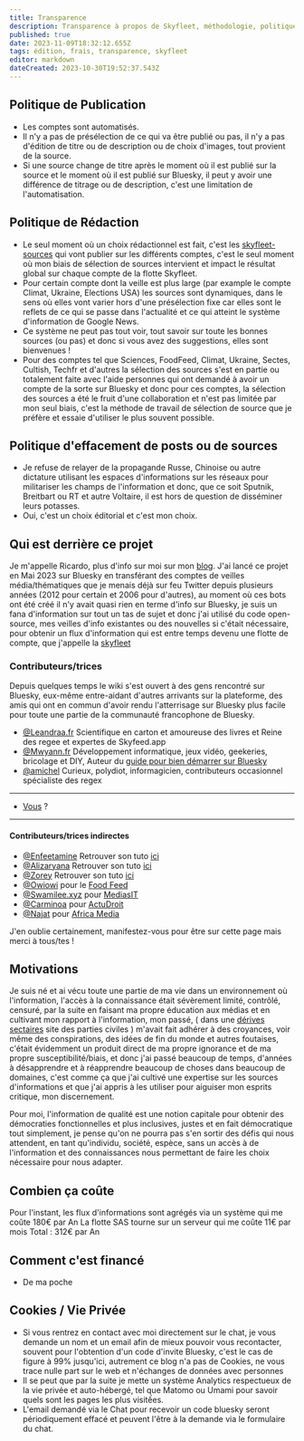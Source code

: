 ```yaml
---
title: Transparence
description: Transparence à propos de Skyfleet, méthodologie, politique éditoriale, frais de fonctionnement
published: true
date: 2023-11-09T18:32:12.655Z
tags: édition, frais, transparence, skyfleet
editor: markdown
dateCreated: 2023-10-30T19:52:37.543Z
---
```


## Politique de Publication

- Les comptes sont automatisés. 
- Il n'y a pas de présélection de ce qui va être publié ou pas, il n'y a pas d'édition de titre ou de description ou de choix d'images, tout provient de la source. 
- Si une source change de titre après le moment où il est publié sur la source et le moment où il est publié sur Bluesky, il peut y avoir une différence de titrage ou de description, c'est une limitation de l'automatisation. 
 
## Politique de Rédaction

- Le seul moment où un choix rédactionnel est fait, c'est les [skyfleet-sources](/fr/skyfleet-sources) qui vont publier sur les différents comptes, c'est le seul moment où mon biais de sélection de sources intervient et impact le résultat global sur chaque compte de la flotte Skyfleet. 
- Pour certain compte dont la veille est plus large (par example le compte Climat, Ukraine, Elections USA) les sources sont dynamiques, dans le sens où elles vont varier hors d'une présélection fixe car elles sont le reflets de ce qui se passe dans l'actualité et ce qui atteint le système d'information de Google News. 
- Ce système ne peut pas tout voir, tout savoir sur toute les bonnes sources (ou pas) et donc si vous avez des suggestions, elles sont bienvenues ! 
- Pour des comptes tel que Sciences, FoodFeed, Climat, Ukraine, Sectes, Cultish, Techfr et d'autres la sélection des sources s'est en partie ou totalement faite avec l'aide personnes qui ont demandé à avoir un compte de la sorte sur Bluesky et donc pour ces comptes, la sélection des sources a été le fruit d'une collaboration et n'est pas limitée par mon seul biais, c'est la méthode de travail de sélection de source que je préfère et essaie d'utiliser le plus souvent possible. 

## Politique d'effacement de posts ou de sources

- Je refuse de relayer de la propagande Russe, Chinoise ou autre dictature utilisant les espaces d'informations sur les réseaux pour militariser les champs de l'information et donc, que ce soit Sputnik, Breitbart ou RT et autre Voltaire, il est hors de question de disséminer leurs potasses. 
- Oui, c'est un choix éditorial et c'est mon choix. 

## Qui est derrière ce projet

Je m'appelle Ricardo, plus d'info sur moi sur mon [blog](https://blog.rmendes.net/about).
J'ai lancé ce projet en Mai 2023 sur Bluesky en transférant des comptes de veilles média/thématiques que je menais déjà sur feu Twitter depuis plusieurs années (2012 pour certain et 2006 pour d'autres), au moment où ces bots ont été créé il n'y avait quasi rien en terme d'info sur Bluesky, je suis un fana d'information sur tout un tas de sujet et donc j'ai utilisé du code open-source, mes veilles d'info existantes ou des nouvelles si c'était nécessaire, pour obtenir un flux d'information qui est entre temps devenu une flotte de compte, que j'appelle la [skyfleet](/fr/skyfleet)

### Contributeurs/trices

Depuis quelques temps le wiki s'est ouvert à des gens rencontré sur Bluesky, eux-même entre-aidant d'autres arrivants sur la plateforme, des amis qui ont en commun d'avoir rendu l'atterrisage sur Bluesky plus facile pour toute une partie de la communauté francophone de Bluesky. 

- [@Leandraa.fr](https://bsky.app/profile/leandraa.fr) Scientifique en carton et amoureuse des livres et Reine des regee et expertes de Skyfeed.app 
- [@Mwyann.fr](https://bsky.app/profile/mwyann.fr) Développement informatique, jeux vidéo, geekeries, bricolage et DIY, Auteur du [guide pour bien démarrer sur Bluesky](https://ylb.fr/bluesky)
- [@amichel](https://bsky.app/profile/amichel.bsky.social) Curieux, polydiot, informagicien, contributeurs occasionnel spécialiste des regex
---
- [Vous](https://skyfleet.blue/fr/README) ?
---
#### Contributeurs/trices indirectes

- [@Enfeetamine](https://bsky.app/profile/enfeetamine.bsky.social) Retrouver son tuto [ici](https://skyfleet.blue/fr/tutoriels)
- [@Alizaryana](https://bsky.app/profile/alizaryana.com/) Retrouver son tuto [ici](https://skyfleet.blue/fr/tutoriels)
- [@Zorey](https://bsky.app/profile/zorey.bsky.social) Retrouver son tuto [ici](https://skyfleet.blue/fr/tutoriels)
- [@Owiowi](https://bsky.app/profile/owiowifouettemoi.bsky.social) pour le [Food Feed](https://bsky.app/profile/foodfeed.skyfleet.blue)
- [@Swamilee.xyz](https://bsky.app/profile/swamilee.xyz/) pour [MediasIT](https://bsky.app/profile/mediasit.skyfleet.blue)
- [@Carminoa](https://bsky.app/profile/maitrecarminoa.bsky.social) pour [ActuDroit](https://bsky.app/profile/actudroit.skyfleet.blue) 
- [@Najat](https://bsky.app/profile/najat.bsky.social) pour [Africa Media](https://bsky.app/profile/africa.skyfleet.blue)

J'en oublie certainement, manifestez-vous pour être sur cette page mais merci à tous/tes !



## Motivations

Je suis né et ai vécu toute une partie de ma vie dans un environnement où l'information, l'accès à la connaissance était sévèrement limité, contrôlé, censuré, par la suite en faisant ma propre éducation aux médias et en cultivant mon rapport à l'information, mon passé, ( dans une [dérives sectaires](https://okcinfo.news/a-propos-dokcinfo/) site des parties civiles ) m'avait fait adhérer à des croyances, voir même des conspirations, des idées de fin du monde et autres foutaises, c'était évidemment un produit direct de ma propre ignorance et de ma propre susceptibilité/biais, et donc j'ai passé beaucoup de temps, d'années à désapprendre et à réapprendre beaucoup de choses dans beaucoup de domaines, c'est comme ça que j'ai cultivé une expertise sur les sources d'informations et que j'ai appris à les utiliser pour aiguiser mon esprits critique, mon discernement. 

Pour moi, l'information de qualité est une notion capitale pour obtenir des démocraties fonctionnelles et plus inclusives, justes et en fait démocratique tout simplement, je pense qu'on ne pourra pas s'en sortir des défis qui nous attendent, en tant qu'individu, société, espèce, sans un accès à de l'information et des connaissances nous permettant de faire les choix nécessaire pour nous adapter. 

## Combien ça coûte

Pour l'instant, les flux d'informations sont agrégés via un système qui me coûte 180€ par An
La flotte SAS tourne sur un serveur qui me coûte 11€ par mois
Total : 312€ par An

## Comment c'est financé

- De ma poche

 ## Cookies / Vie Privée
- Si vous rentrez en contact avec moi directement sur le chat, je vous demande un nom et un email afin de mieux pouvoir vous recontacter, souvent pour l'obtention d'un code d'invite Bluesky, c'est le cas de figure à 99% jusqu'ici, autrement ce blog n'a pas de Cookies, ne vous trace nulle part sur le web et n'échanges de données avec personnes
- Il se peut que par la suite je mette un système Analytics respectueux de la vie privée et auto-hébergé, tel que Matomo ou Umami pour savoir quels sont les pages les plus visitếes. 
- L'email demandé via le Chat pour recevoir un code bluesky seront périodiquement effacé et peuvent l'être à la demande via le formulaire du chat. 